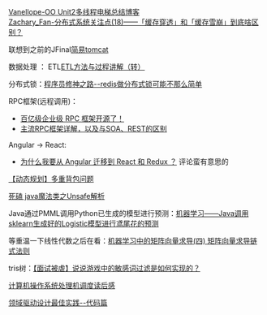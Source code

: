 [Vanellope-OO Unit2多线程电梯总结博客](https://www.cnblogs.com/vanellopeblog/p/OOUnit2.html)      
[Zachary_Fan-分布式系统关注点(18)——「缓存穿透」和「缓存雪崩」到底啥区别？](https://www.cnblogs.com/Zachary-Fan/p/destroyseed.html)

联想到之前的JFinal[简易tomcat](https://www.cnblogs.com/jyroy/p/10778760.html#idx_4)

数据处理 ： ETL[ETL方法与过程讲解（转）](https://blog.csdn.net/weixin_39879326/article/details/80316996)

分布式锁：[程序员修神之路--redis做分布式锁可能不那么简单](https://www.cnblogs.com/zhanlang/p/10776370.html)

RPC框架(远程调用)：
* [百亿级企业级 RPC 框架开源了！](https://www.cnblogs.com/ityouknow/p/10811272.html)
* [主流RPC框架详解，以及与SOA、REST的区别](https://cloud.tencent.com/developer/article/1346864)

Angular -> React:
* [为什么我要从 Angular 迁移到 React 和 Redux ？](https://www.oschina.net/translate/why-im-switching-from-angular-to-react-and-redux-in-2018) 评论蛮有意思的

[【动态规划】多重背包问题](https://www.cnblogs.com/mfrank/p/10816837.html)

[死磕 java魔法类之Unsafe解析](https://www.cnblogs.com/tong-yuan/p/Unsafe.html)

Java通过PMML调用Python已生成的模型进行预测：[机器学习——Java调用sklearn生成好的Logistic模型进行鸢尾花的预测](https://www.cnblogs.com/baby-lily/p/10822048.html)

等重温一下线性代数之后在看：[机器学习中的矩阵向量求导(四) 矩阵向量求导链式法则](https://www.cnblogs.com/pinard/p/10825264.html)

tris树：[【面试被虐】说说游戏中的敏感词过滤是如何实现的？](https://www.cnblogs.com/kubidemanong/p/10834993.html)

[计算机操作系统处理机调度读后感](https://www.cnblogs.com/godoforange/p/10828824.html)

[领域驱动设计最佳实践--代码篇](https://www.cnblogs.com/xxzhuang/p/10843470.html)
